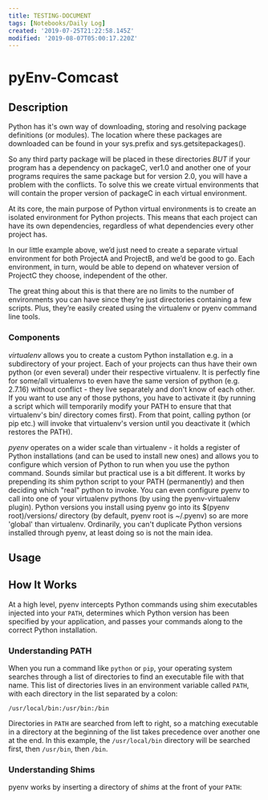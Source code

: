 ```yaml
---
title: TESTING-DOCUMENT
tags: [Notebooks/Daily Log]
created: '2019-07-25T21:22:58.145Z'
modified: '2019-08-07T05:00:17.220Z'
---
```


# pyEnv-Comcast

## Description
Python has it's own way of downloading, storing and resolving package definitions (or modules). The location where these packages are downloaded can be found in your sys.prefix and sys.getsitepackages(). 

So any third party package will be placed in these directories *BUT* if your program has a dependency on packageC, ver1.0 and another one of your programs requires the same package but for version 2.0, you will have a problem with the conflicts. To solve this we create virtual environments that will contain the proper version of packageC in each virtual environment.

At its core, the main purpose of Python virtual environments is to create an isolated environment for Python projects. This means that each project can have its own dependencies, regardless of what dependencies every other project has.

In our little example above, we’d just need to create a separate virtual environment for both ProjectA and ProjectB, and we’d be good to go. Each environment, in turn, would be able to depend on whatever version of ProjectC they choose, independent of the other.

The great thing about this is that there are no limits to the number of environments you can have since they’re just directories containing a few scripts. Plus, they’re easily created using the virtualenv or pyenv command line tools.

### Components

*virtualenv* allows you to create a custom Python installation e.g. in a subdirectory of your project. Each of your projects can thus have their own python (or even several) under their respective virtualenv. It is perfectly fine for some/all virtualenvs to even have the same version of python (e.g. 2.7.16) without conflict - they live separately and don't know of each other. If you want to use any of those pythons, you have to activate it (by running a script which will temporarily modify your PATH to ensure that that virtualenv's bin/ directory comes first). From that point, calling python (or pip etc.) will invoke that virtualenv's version until you deactivate it (which restores the PATH).

*pyenv* operates on a wider scale than virtualenv - it holds a register of Python installations (and can be used to install new ones) and allows you to configure which version of Python to run when you use the python command. Sounds similar but practical use is a bit different. It works by prepending its shim python script to your PATH (permanently) and then deciding which "real" python to invoke. You can even configure pyenv to call into one of your virtualenv pythons (by using the pyenv-virtualenv plugin). Python versions you install using pyenv go into its $(pyenv root)/versions/ directory (by default, pyenv root is ~/.pyenv) so are more 'global' than virtualenv. Ordinarily, you can't duplicate Python versions installed through pyenv, at least doing so is not the main idea.

## Usage

## How It Works

At a high level, pyenv intercepts Python commands using shim
executables injected into your `PATH`, determines which Python version
has been specified by your application, and passes your commands along
to the correct Python installation.

### Understanding PATH

When you run a command like `python` or `pip`, your operating system
searches through a list of directories to find an executable file with
that name. This list of directories lives in an environment variable
called `PATH`, with each directory in the list separated by a colon:

    /usr/local/bin:/usr/bin:/bin

Directories in `PATH` are searched from left to right, so a matching
executable in a directory at the beginning of the list takes
precedence over another one at the end. In this example, the
`/usr/local/bin` directory will be searched first, then `/usr/bin`,
then `/bin`.

### Understanding Shims

pyenv works by inserting a directory of _shims_ at the front of your
`PATH`:
